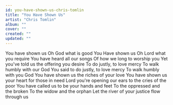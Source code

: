 ```yaml
---
id: you-have-shown-us-chris-tomlin
title: "You Have Shown Us"
artist: "Chris Tomlin"
album: ""
cover: ""
created: ""
updated: ""
---
```


You have shown us Oh God what is good
You Have shown us Oh Lord what you require
You have heard all our songs
Of how we long to worship you
Yet you've told us the offering you desire
To do justly, to love mercy
To walk humbly with our God
You said to do justly, to love mercy
To walk humbly with you God
You have shown us the riches of your love
You have shown us your heart for those in need
Lord you're opening our ears to the cries of the poor
You have called us to be your hands and feet
To the oppressed and the broken
To the widow and the orphan
Let the river of your justice flow through us